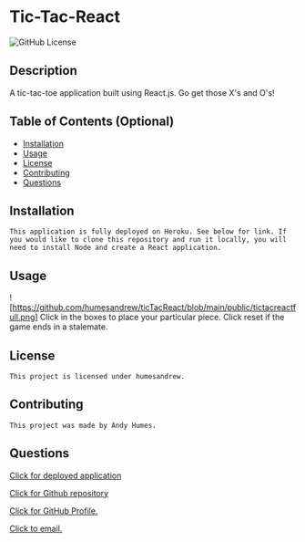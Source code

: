 # Tic-Tac-React 

  ![GitHub License](https://img.shields.io/badge/license-humesandrew-blue.svg)
  ## Description
  A tic-tac-toe application built using React.js. Go get those X's and O's!

  ## Table of Contents (Optional)
  - [Installation](#installation)
  - [Usage](#usage)
  - [License](#license)
  - [Contributing](#contributing)
  - [Questions](#questions)

  ## Installation
    This application is fully deployed on Heroku. See below for link. If you would like to clone this repository and run it locally, you will need to install Node and create a React application. 
  
  ## Usage
  ![https://github.com/humesandrew/ticTacReact/blob/main/public/tictacreactfull.png]
    Click in the boxes to place your particular piece. Click reset if the game ends in a stalemate. 

  ## License
    This project is licensed under humesandrew. 

  ## Contributing
    This project was made by Andy Humes. 

  ## Questions

  [Click for deployed application](https://humestictacreact.herokuapp.com/)
  
  [Click for Github repository](https://github.com/humesandrew/ticTacReact)

  [Click for GitHub Profile.](https://github.com/humesandrew)
  
  [Click to email.](mailto:humes.andrew@gmail.com)



